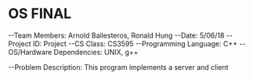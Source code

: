 # OS FINAL
--Team Members: Arnold Ballesteros, Ronald Hung
--Date:  5/06/18
--Project ID: Project
--CS Class: CS3595
--Programming Language: C++
--OS/Hardware Dependencies: UNIX, g++

--Problem Description: This program implements a server and client
